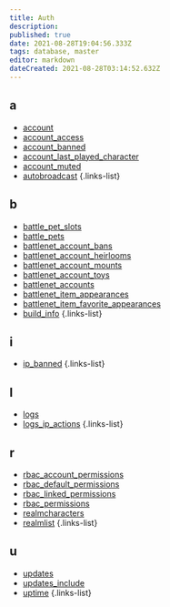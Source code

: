 ```yaml
---
title: Auth
description: 
published: true
date: 2021-08-28T19:04:56.333Z
tags: database, master
editor: markdown
dateCreated: 2021-08-28T03:14:52.632Z
---
```


## a
- [account](/database/master/auth/account)
- [account_access](/database/master/auth/account_access)
- [account_banned](/database/master/auth/account_banned)
- [account_last_played_character](/database/master/auth/account_last_played_character)
- [account_muted](/database/master/auth/account_muted)
- [autobroadcast](/database/master/auth/autobroadcast)
{.links-list}
## b
- [battle_pet_slots](/database/master/auth/battle_pet_slots)
- [battle_pets](/database/master/auth/battle_pets)
- [battlenet_account_bans](/database/master/auth/battlenet_account_bans)
- [battlenet_account_heirlooms](/database/master/auth/battlenet_account_heirlooms)
- [battlenet_account_mounts](/database/master/auth/battlenet_account_mounts)
- [battlenet_account_toys](/database/master/auth/battlenet_account_toys)
- [battlenet_accounts](/database/master/auth/battlenet_accounts)
- [battlenet_item_appearances](/database/master/auth/battlenet_item_appearances)
- [battlenet_item_favorite_appearances](/database/master/auth/battlenet_item_favorite_appearances)
- [build_info](/database/master/auth/build_info)
{.links-list}
## i
- [ip_banned](/database/master/auth/ip_banned)
{.links-list}
## l
- [logs](/database/master/auth/logs)
- [logs_ip_actions](/database/master/auth/logs_ip_actions)
{.links-list}
## r
- [rbac_account_permissions](/database/master/auth/rbac_account_permissions)
- [rbac_default_permissions](/database/master/auth/rbac_default_permissions)
- [rbac_linked_permissions](/database/master/auth/rbac_linked_permissions)
- [rbac_permissions](/database/master/auth/rbac_permissions)
- [realmcharacters](/database/master/auth/realmcharacters)
- [realmlist](/database/master/auth/realmlist)
{.links-list}
## u
- [updates](/database/master/auth/updates)
- [updates_include](/database/master/auth/updates_include)
- [uptime](/database/master/auth/uptime)
{.links-list}
